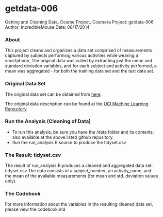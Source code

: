 getdata-006
===========

Getting and Cleaning Data, Course Project, Coursera Project: getdata-006
Author: IncredibleMouse
Date: 08/17/2014

### About
This project cleans and organizes a data set comprised of measurements captured by subjects performing various activities while wearing a smartphone, The original data was culled by extracting just the mean and standard deviation variables, and for each subject and activity performed, a mean was aggregated - for both the training data set and the test data set.

### Original Data Set
The original data set can be obtained from [here](https://d396qusza40orc.cloudfront.net/getdata%2Fprojectfiles%2FUCI%20HAR%20Dataset.zip).

The original data description can be found at the [UCI Machine Learning Repository](http://archive.ics.uci.edu/ml/datasets/Human+Activity+Recognition+Using+Smartphones)

### Run the Analysis (Cleaning of Data)
* To run this analysis, be sure you have the /data folder and its contents, also available at the above listed github repository.
* Run the run_analysis.R source to produce the tidyset.csv

### The Result: tidyset.csv
The result of run_analysis.R produces a cleaned and aggregated data set: tidyset.csv
The data consists of a subject_number, an activity_name, and the mean of the available measurements (for mean and std. deviation values only).

### The Codebook
For more information about the variables in the resulting cleaned data set, please view the codebook.md

